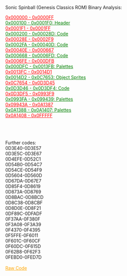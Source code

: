 Sonic Spinball (Genesis Classics ROM) Binary Analysis:<br/>


<a href="data/NOTHING.txt" style="color: red;">0x000000 - 0x0000FF</a><br/>
<a href="data/0x000100.txt" style="color: green;">0x000100 - 0x0001F0: Header</a><br/>
<a href="data/NOTHING.txt" style="color: red;">0x0001F1 - 0x0001FF</a><br/>
<a href="data/0x000200.txt" style="color: green;">0x000200 - 0x00028D: Code</a><br/>
<a href="data/NOTHING.txt" style="color: red;">0x00028E - 0x0002F9</a><br/>
<a href="data/0x0002FA.txt" style="color: green;">0x0002FA - 0x00040D: Code</a><br/>
<a href="data/NOTHING.txt" style="color: red;">0x00040E - 0x000667</a><br/>
<a href="data/0x000668.txt" style="color: green;">0x000668 - 0x0006FD: Code</a><br/>
<a href="data/NOTHING.txt" style="color: red;">0x0006FE - 0x000DFB</a><br/>
<a href="data/0x000DFC.txt" style="color: green;">0x000DFC - 0x0013FB: Palettes</a><br/>
<a href="data/NOTHING.txt" style="color: red;">0x0013FC - 0x0014D1</a><br/>
<a href="data/0x0014D2.txt" style="color: green;">0x0014D2 - 0x0C7653: Object Sprites</a><br/>
<a href="data/NOTHING.txt" style="color: red;">0x0C7654 - 0x0D3D45</a><br/>
<a href="data/0x0D3D46.txt" style="color: green;">0x0D3D46 - 0x0D3DF4: Code</a><br/>
<a href="data/NOTHING.txt" style="color: red;">0x0D3DF5 - 0x0993F9</a><br/>
<a href="data/0x0993FA.txt" style="color: green;">0x0993FA - 0x099439: Palettes</a><br/>
<a href="data/NOTHING.txt" style="color: red;">0x09943A - 0x0A1387</a><br/>
<a href="data/0x0A1388.txt" style="color: green;">0x0A1388 - 0x0A1407: Palettes</a><br/>
<a href="data/NOTHING.txt" style="color: red;">0x0A1408 - 0x0FFFFF</a><br/>
<br/>
<br/>
<br/>
<br/>
Further codes:<br/>
0D3E40-0D3E57<br/>
0D3E5C-0D3E67<br/>
0D4EFE-0D52C1<br/>
0D54B0-0D54C7<br/>
0D54CE-0D54F9<br/>
0D5604-0D560D<br/>
0D67DA-0D67E7<br/>
0D85F4-0D8619<br/>
0D873A-0D8769<br/>
0D8BAC-0D8BCD<br/>
0D8C38-0D8CBF<br/>
0D8D0E-0D8F21<br/>
0DF89C-0DFADF<br/>
0F37AA-0F380F<br/>
0F3A08-0F3A39<br/>
0F4370-0F4395<br/>
0F5FFE-0F6011<br/>
0F601C-0F60CF<br/>
0F60DC-0F615D<br/>
0F62B8-0F62F3<br/>
0FEBD0-0FED7D<br/>
<br/>
<a href="data/Code.txt" style="color: orange;">Raw Code</a><br/>
